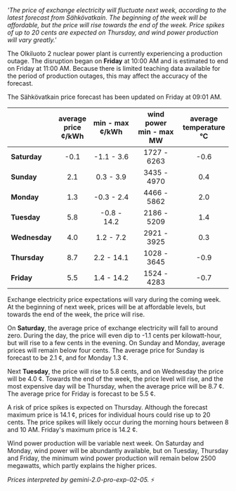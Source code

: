 *'The price of exchange electricity will fluctuate next week, according to the latest forecast from Sähkövatkain. The beginning of the week will be affordable, but the price will rise towards the end of the week. Price spikes of up to 20 cents are expected on Thursday, and wind power production will vary greatly.'*

The Olkiluoto 2 nuclear power plant is currently experiencing a production outage. The disruption began on **Friday** at 10:00 AM and is estimated to end on Friday at 11:00 AM. Because there is limited teaching data available for the period of production outages, this may affect the accuracy of the forecast.

The Sähkövatkain price forecast has been updated on Friday at 09:01 AM.

|   | average<br>price<br>¢/kWh | min - max<br>¢/kWh | wind power<br>min - max<br>MW | average<br>temperature<br>°C |
|:-------------|:----------------:|:----------------:|:-------------:|:-------------:|
| **Saturday**  | -0.1 | -1.1 - 3.6  | 1727 - 6263 | -0.6 |
| **Sunday** | 2.1  | 0.3 - 3.9   | 3435 - 4970 | 0.4  |
| **Monday** | 1.3  | -0.3 - 2.4  | 4466 - 5862 | 2.0  |
| **Tuesday**   | 5.8  | -0.8 - 14.2 | 2186 - 5209 | 1.4  |
| **Wednesday**| 4.0  | 1.2 - 7.2   | 2921 - 3925 | 0.3  |
| **Thursday**  | 8.7  | 2.2 - 14.1  | 1028 - 3645 | -0.9 |
| **Friday** | 5.5  | 1.4 - 14.2  | 1524 - 4283 | -0.7 |

Exchange electricity price expectations will vary during the coming week. At the beginning of next week, prices will be at affordable levels, but towards the end of the week, the price will rise.

On **Saturday**, the average price of exchange electricity will fall to around zero. During the day, the price will even dip to -1.1 cents per kilowatt-hour, but will rise to a few cents in the evening. On Sunday and Monday, average prices will remain below four cents. The average price for Sunday is forecast to be 2.1 ¢, and for Monday 1.3 ¢.

Next **Tuesday**, the price will rise to 5.8 cents, and on Wednesday the price will be 4.0 ¢. Towards the end of the week, the price level will rise, and the most expensive day will be Thursday, when the average price will be 8.7 ¢. The average price for Friday is forecast to be 5.5 ¢.

A risk of price spikes is expected on Thursday. Although the forecast maximum price is 14.1 ¢, prices for individual hours could rise up to 20 cents. The price spikes will likely occur during the morning hours between 8 and 10 AM. Friday's maximum price is 14.2 ¢.

Wind power production will be variable next week. On Saturday and Monday, wind power will be abundantly available, but on Tuesday, Thursday and Friday, the minimum wind power production will remain below 2500 megawatts, which partly explains the higher prices.

*Prices interpreted by gemini-2.0-pro-exp-02-05.* ⚡️

